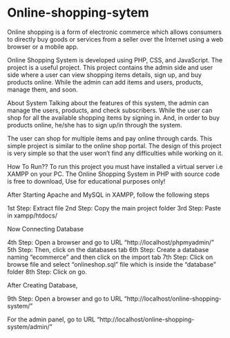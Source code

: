 # Online-shopping-sytem
Online shopping is a form of electronic commerce which allows consumers to directly buy goods or services from a seller over the Internet using a web browser or a mobile app.

Online Shopping System is developed using PHP, CSS, and JavaScript. The project is a useful project. This project contains the admin side and user side where a user can view shopping items details, sign up, and buy products online. While the admin can add items and users, products, manage them, and soon.

About System
Talking about the features of this system, the admin can manage the users, products, and check subscribers. While the user can shop for all the available shopping items by signing in. And, in order to buy products online, he/she has to sign up/in through the system.

The user can shop for multiple items and pay online through cards. This simple project is similar to the online shop portal. The design of this project is very simple so that the user won’t find any difficulties while working on it.

How To Run??
To run this project you must have installed a virtual server i.e XAMPP on your PC. The Online Shopping System in PHP with source code is free to download, Use for educational purposes only!

After Starting Apache and MySQL in XAMPP, follow the following steps

1st Step: Extract file
2nd Step: Copy the main project folder
3rd Step: Paste in xampp/htdocs/

Now Connecting Database

4th Step: Open a browser and go to URL “http://localhost/phpmyadmin/”
5th Step: Then, click on the databases tab
6th Step: Create a database naming “ecommerce” and then click on the import tab
7th Step: Click on browse file and select “onlineshop.sql” file which is inside the “database” folder
8th Step: Click on go.

After Creating Database,

9th Step: Open a browser and go to URL “http://localhost/online-shopping-system/”

For the admin panel, go to URL “http://localhost/online-shopping-system/admin/”


